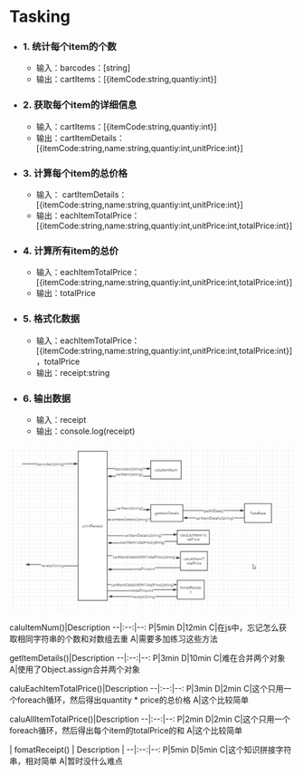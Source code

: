# Tasking

- ### 1. 统计每个item的个数
  * 输入：barcodes：[string]
  * 输出：cartItems：[{itemCode:string,quantiy:int}]

- ### 2. 获取每个item的详细信息
  * 输入：cartItems：[{itemCode:string,quantiy:int}]
  * 输出：cartItemDetails：[{itemCode:string,name:string,quantiy:int,unitPrice:int}]
  
- ### 3. 计算每个item的总价格
  * 输入： cartItemDetails：[{itemCode:string,name:string,quantiy:int,unitPrice:int}]
  * 输出：eachItemTotalPrice：[{itemCode:string,name:string,quantiy:int,unitPrice:int,totalPrice:int}]

- ### 4. 计算所有item的总价
  * 输入：eachItemTotalPrice：[{itemCode:string,name:string,quantiy:int,unitPrice:int,totalPrice:int}]
  * 输出：totalPrice

- ### 5. 格式化数据
  * 输入：eachItemTotalPrice：[{itemCode:string,name:string,quantiy:int,unitPrice:int,totalPrice:int}]，totalPrice
  * 输出：receipt:string

- ### 6. 输出数据
  * 输入：receipt
  * 输出：console.log(receipt)


!['receipt_contextMap'](./receipt_contextMap_v2.png)

  
caluItemNum()|Description
--|:--:|--:
P|5min
D|12min
C|在js中，忘记怎么获取相同字符串的个数和对数组去重
A|需要多加练习这些方法

getItemDetails()|Description
--|:--:|--:
P|3min
D|10min
C|难在合并两个对象
A|使用了Object.assign合并两个对象

caluEachItemTotalPrice()|Description
--|:--:|--:
P|3min
D|2min
C|这个只用一个foreach循环，然后得出quantity * price的总价格
A|这个比较简单

caluAllItemTotalPrice()|Description
--|:--:|--:
P|2min
D|2min
C|这个只用一个foreach循环，然后得出每个item的totalPrice的和
A|这个比较简单

| fomatReceipt() | Description |
--|:--:|--:
P|5min
D|5min
C|这个知识拼接字符串，相对简单
A|暂时没什么难点

  
